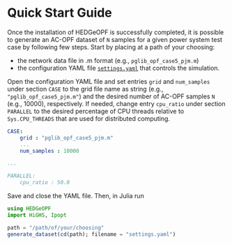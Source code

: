 # Quick Start Guide

Once the installation of HEDGeOPF is successfully completed, it is possible to generate an AC-OPF dataset of `N` samples for a given power system test case by following few steps. Start by placing at a path of your choosing:

* the network data file in .m format (e.g., `pglib_opf_case5_pjm.m`)
* the configuration YAML file [`settings.yaml`](https://github.com/mttb91/HEDGeOPF.jl/blob/main/examples/settings.yaml) that controls the simulation.

Open the configuration YAML file and set entries `grid` and `num_samples` under section `CASE` to the grid file name as string (e.g., `"pglib_opf_case5_pjm.m"`) and the desired number of AC-OPF samples `N` (e.g., 10000), respectively. If needed, change entry `cpu_ratio` under section `PARALLEL` to the desired percentage of CPU threads relative to `Sys.CPU_THREADS` that are used for distributed computing.

```yaml
CASE:
    grid : "pglib_opf_case5_pjm.m"
    ...
    num_samples : 10000

...

PARALLEL:
    cpu_ratio : 50.0
```

Save and close the YAML file. Then, in Julia run

```julia
using HEDGeOPF
import HiGHS, Ipopt

path = "/path/of/your/choosing"
generate_dataset(cd(path); filename = "settings.yaml")
```
